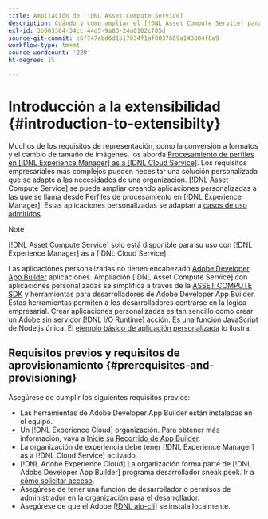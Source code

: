 ```yaml
---
title: Ampliación de [!DNL Asset Compute Service]
description: Cuándo y cómo ampliar el [!DNL Asset Compute Service] para realizar el procesamiento de recursos personalizado.
exl-id: 3b903364-34cc-44d5-9a03-24a0102cf85d
source-git-commit: c6f747ebd6d1b17834f1af0837609a148804f8a9
workflow-type: tm+mt
source-wordcount: '229'
ht-degree: 1%

---
```


# Introducción a la extensibilidad {#introduction-to-extensibilty}

Muchos de los requisitos de representación, como la conversión a formatos y el cambio de tamaño de imágenes, los aborda [Procesamiento de perfiles en [!DNL Experience Manager] as a [!DNL Cloud Service]](https://experienceleague.adobe.com/en/docs/experience-manager-cloud-service/content/assets/asset-microservices-overview). Los requisitos empresariales más complejos pueden necesitar una solución personalizada que se adapte a las necesidades de una organización. [!DNL Asset Compute Service] se puede ampliar creando aplicaciones personalizadas a las que se llama desde Perfiles de procesamiento en [!DNL Experience Manager]. Estas aplicaciones personalizadas se adaptan a [casos de uso admitidos](https://experienceleague.adobe.com/en/docs/experience-manager-cloud-service/content/assets/manage/asset-microservices-configure-and-use).

>[!NOTE]
>
>[!DNL Asset Compute Service] solo está disponible para su uso con [!DNL Experience Manager] as a [!DNL Cloud Service].

Las aplicaciones personalizadas no tienen encabezado [Adobe Developer App Builder](https://github.com/AdobeDocs/app-builder) aplicaciones. Ampliación [!DNL Asset Compute Service] con aplicaciones personalizadas se simplifica a través de la [ASSET COMPUTE SDK](https://github.com/adobe/asset-compute-sdk) y herramientas para desarrolladores de Adobe Developer App Builder. Estas herramientas permiten a los desarrolladores centrarse en la lógica empresarial. Crear aplicaciones personalizadas es tan sencillo como crear un Adobe sin servidor [!DNL I/O Runtime] acción. Es una función JavaScript de Node.js única. El [ejemplo básico de aplicación personalizada](https://github.com/adobe/asset-compute-example-workers/blob/master/projects/worker-basic/worker-basic.js) lo ilustra.

## Requisitos previos y requisitos de aprovisionamiento {#prerequisites-and-provisioning}

Asegúrese de cumplir los siguientes requisitos previos:

* Las herramientas de Adobe Developer App Builder están instaladas en el equipo.
* Un [!DNL Experience Cloud] organización. Para obtener más información, vaya a [Inicie su Recorrido de App Builder](https://developer.adobe.com/app-builder/docs/getting_started/#acquire-access-and-credentials).
* La organización de experiencia debe tener [!DNL Experience Manager] as a [!DNL Cloud Service] activado.
* [!DNL Adobe Experience Cloud] La organización forma parte de [!DNL Adobe Developer App Builder] programa desarrollador sneak peek. Ir a [cómo solicitar acceso](https://developer.adobe.com/app-builder/docs/overview/getting_access).
* Asegúrese de tener una función de desarrollador o permisos de administrador en la organización para el desarrollador.
* Asegúrese de que el Adobe [[!DNL aio-cli]](https://github.com/adobe/aio-cli) se instala localmente.

<!-- TBD for later:

* What all accesses and licenses are required?
* What all permissions are required to create, debug, and deploy custom applications?
* How do developers get access and provision the required apps?
* What is repository management?
* Anything on security and data transfer?
* What about handling personal or sensitive information?
* Custom application SLA is dependent on SLAs of various services it depends on.
* Document how the devs can get to know the KPIs of their custom applications. The KPIs are dependent on the performance at Adobe's side, amongst other things.
-->
